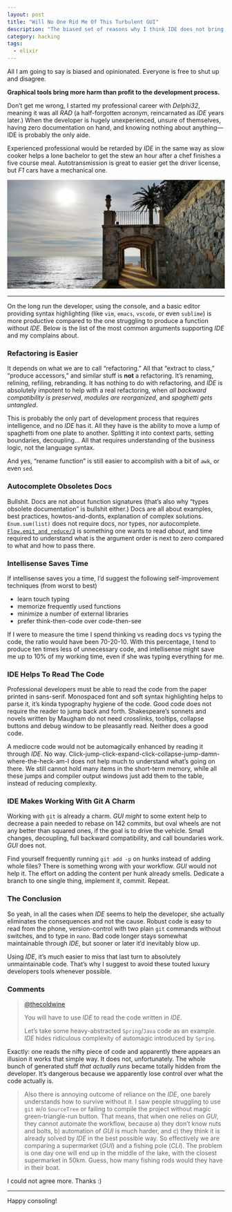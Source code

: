 ```yaml
---
layout: post
title: "Will No One Rid Me Of This Turbulent GUI"
description: "The biased set of reasons why I think IDE does not bring any good at all to the development process"
category: hacking
tags:
  - elixir
---
```


All I am going to say is biased and opinionated. Everyone is free to shut up and disagree.

**Graphical tools bring more harm than profit to the development process.**

Don’t get me wrong, I started my professional career with _Delphi32_, meaning it was all _RAD_ (a half-forgotten acronym, reincarnated as _IDE_ years later.) When the developer is hugely unexperienced, unsure of themselves, having zero documentation on hand, and knowing nothing about anything—IDE is probably the only aide.

Experienced professional would be retarded by _IDE_ in the same way as slow cooker helps a lone bachelor to get the stew an hour after a chef finishes a five course meal. Autotransmission is great to easier get the driver license, but _F1_ cars have a mechanical one.

![Ronda de Camí, Platja d’Ara, Catalunya](/img/turbulent-priest.jpg)

---

On the long run the developer, using the console, and a basic editor providing syntax highlighting (like `vim`, `emacs`, `vscode`, or even `sublime`) is more productive compared to the one struggling to produce a function without _IDE_. Below is the list of the most common arguments supporting _IDE_ and my complains about.

### Refactoring is Easier

It depends on what we are to call “refactoring.” All that “extract to class,” “produce accessors,” and similar stuff is **not** a refactoring. It’s renaming, relining, refiling, rebranding. It has nothing to do with refactoring, and _IDE_ is absolutely impotent to help with a real refactoring, when _all backward compatibility is preserved_, _modules are reorganized_, and _spaghetti gets untangled_.

This is probably the only part of development process that requires intelligence, and no _IDE_ has it. All they have is the ability to move a lump of spaghetti from one plate to another. Splitting it into context parts, setting boundaries, decoupling... All that requires understanding of the business logic, not the language syntax.

And yes, “rename function” is still easier to accomplish with a bit of `awk`, or even `sed`.

### Autocomplete Obsoletes Docs

Bullshit. Docs are not about function signatures (that’s also why “types obsolete documentation” is bullshit either.) Docs are all about examples, best practices, howtos-and-donts, explanation of complex solutions. `Enum.sum(list)` does not require docs, nor types, nor autocomplete. [`Flow.emit_and_reduce/3`](https://hexdocs.pm/flow/Flow.html#emit_and_reduce/3) is something one wants to read _about_, and time required to understand what is the argument order is next to zero compared to what and how to pass there.

### Intellisense Saves Time

If intellisense saves you a time, I’d suggest the following self-improvement techniques (from worst to best)

- learn touch typing
- memorize frequently used functions
- minimize a number of external libraries
- prefer think-then-code over code-then-see

If I were to measure the time I spend thinking vs reading docs vs typing the code, the ratio would have been 70-20-10. With this percentage, I tend to produce ten times less of unnecessary code, and intellisense might save me up to 10% of my working time, even if she was typing everything for me.

### IDE Helps To Read The Code

Professional developers must be able to read the code from the paper printed in sans-serif. Monospaced font and soft syntax highlighting helps to parse it, it’s kinda typography hygiene of the code. Good code does not require the reader to jump back and forth. Shakespeare’s sonnets and novels written by Maugham do not need crosslinks, tooltips, collapse buttons and debug window to be pleasantly read. Neither does a good code.

A mediocre code would not be automagically enhanced by reading it through _IDE_. No way. Click-jump-click-expand-click-collapse-jump-damn-where-the-heck-am-I does not help much to understand what’s going on there. We still cannot hold many items in the short-term memory, while all these jumps and compiler output windows just add them to the table, instead of reducing complexity.

### IDE Makes Working With Git A Charm

Working with `git` is already a charm. _GUI_ _might_ to some extent help to decrease a pain needed to rebase on 142 commits, but oval wheels are not any better than squared ones, if the goal is to drive the vehicle. Small changes, decoupling, full backward compatibility, and call boundaries work. _GUI_ does not.

Find yourself frequently running `git add -p` on hunks instead of adding whole files? There is something wrong with your workflow. _GUI_ would not help it. The effort on adding the content per hunk already smells. Dedicate a branch to one single thing, implement it, commit. Repeat.

### The Conclusion

So yeah, in all the cases when _IDE_ seems to help the developer, she actually eliminates the consequences and not the cause. Robust code is easy to read from the phone, version-control with two plain `git` commands without switches, and to type in `nano`. Bad code longer stays somewhat maintainable through _IDE_, but sooner or later it’d inevitably blow up.

Using _IDE_, it’s much easier to miss that last turn to absolutely unmaintainable code. That’s why I suggest to avoid these touted luxury developers tools whenever possible.

### Comments

> [@thecoldwine](https://twitter.com/thecoldwine)
>
> You will have to use _IDE_ to read the code written in _IDE_.
>
> Let’s take some heavy-abstracted `Spring`/`Java` code as an example. _IDE_ hides ridiculous complexity of automagic introduced by `Spring`.

Exactly: one reads the nifty piece of code and apparently there appears an illusion it works that simple way. It does not, unfortunately. The whole bunch of generated stuff _that actually runs_ became totally hidden from the developer. It’s dangerous because we apparently lose control over what the code actually is.

> Also there is annoying outcome of reliance on the _IDE_, one barely understands how to survive without it. I saw people struggling to use `git` w/o `SourceTree` or failing to compile the project without magic green-triangle-run button.
> That means, that when one relies on _GUI_, they cannot automate the workflow, because a) they don’t know nuts and bolts, b) automation of _GUI_ is much harder, and c) they think it is already solved by _IDE_ in the best possible way.
> So effectively we are comparing a supermarket (_GUI_) and a fishing pole (_CLI_). The problem is one day one will end up in the middle of the lake, with the closest supermarket in 50km. Guess, how many fishing rods would they have in their boat.

I could not agree more. Thanks :)

---

Happy consoling!
